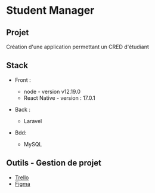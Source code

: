 # Student Manager 
## Projet
Création d'une application permettant un CRED d'étudiant

## Stack
- Front : 
    - node - version v12.19.0
    - React Native  -  version : 17.0.1
- Back  :
    - Laravel

- Bdd:
    - MySQL
## Outils - Gestion de projet
 - [Trello](https://trello.com/b/RelHS6iI/projet-devops-b3-sprint-1)
 - [Figma](https://www.figma.com/file/Nji2MoMfORurVMmMAtJ4oO/Student-Manager)
